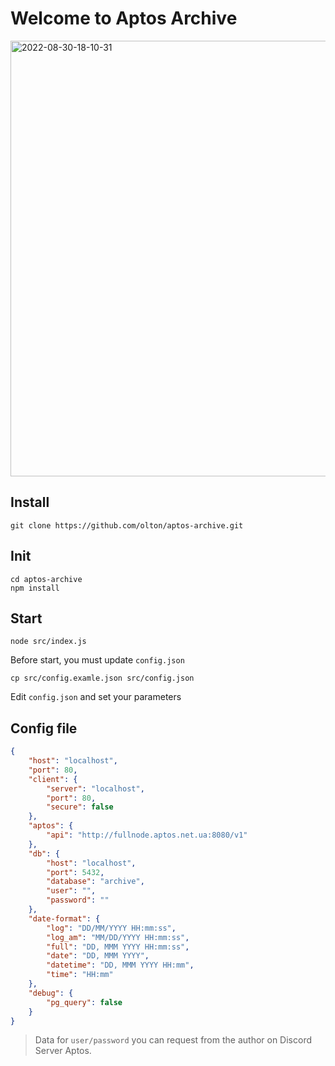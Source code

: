 # Welcome to Aptos Archive

<img width="697" alt="2022-08-30-18-10-31" src="https://user-images.githubusercontent.com/365108/187473931-62efa10c-45f5-4441-b3b1-df52b86981c6.png">


## Install
```shell
git clone https://github.com/olton/aptos-archive.git
```

## Init
```shell
cd aptos-archive
npm install
```

## Start
```shell
node src/index.js
```

Before start, you must update `config.json`
```shell
cp src/config.examle.json src/config.json
```
Edit `config.json` and set your parameters

## Config file
```json
{
    "host": "localhost",
    "port": 80,
    "client": {
        "server": "localhost",
        "port": 80,
        "secure": false
    },
    "aptos": {
        "api": "http://fullnode.aptos.net.ua:8080/v1"
    },
    "db": {
        "host": "localhost",
        "port": 5432,
        "database": "archive",
        "user": "",
        "password": ""
    },
    "date-format": {
        "log": "DD/MM/YYYY HH:mm:ss",
        "log_am": "MM/DD/YYYY HH:mm:ss",
        "full": "DD, MMM YYYY HH:mm:ss",
        "date": "DD, MMM YYYY",
        "datetime": "DD, MMM YYYY HH:mm",
        "time": "HH:mm"
    },
    "debug": {
        "pg_query": false
    }
}
```
> Data for `user/password` you can request from the author on Discord Server Aptos.
